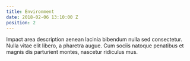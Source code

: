 ```yaml
---
title: Environment
date: 2018-02-06 13:10:00 Z
position: 2
---
```


Impact area description aenean lacinia bibendum nulla sed consectetur. Nulla vitae elit libero, a pharetra augue. Cum sociis natoque penatibus et magnis dis parturient montes, nascetur ridiculus mus.
